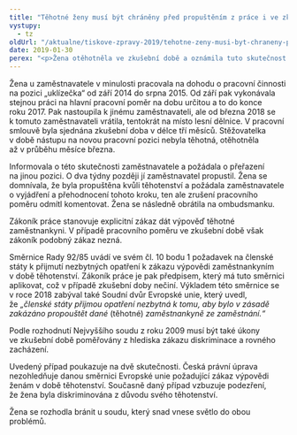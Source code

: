 ```yaml
---
title: "Těhotné ženy musí být chráněny před propuštěním z práce i ve zkušební době"
vystupy:
  - tz
oldUrl: "/aktualne/tiskove-zpravy-2019/tehotne-zeny-musi-byt-chraneny-pred-propustenim-z-prace-i-ve-zkusebni-dobe"
date: 2019-01-30
perex: "<p>Žena otěhotněla ve zkušební době a oznámila tuto skutečnost svému zaměstnavateli. Ten jí propustil bez uvedení důvodu s odkazem na skutečnost, že na to má ve zkušební době právo. Žena přitom pro daného zaměstnavatele pracovala v předchozích letech, aniž by měl k její práci jakékoli výhrady. Zákoník práce takový postup skutečně umožňuje. Dostává se tím však do kolize se směrnicí Evropské unie, která požaduje po členských státech přijmout nezbytná opatření zakazující výpověď zaměstnankyním mimo jiné v době těhotenství. Současně se i na zkušební dobu vztahuje antidiskriminační zákon.</p>"
---
```


<!-- imported from the old website -->

<p>Žena u zaměstnavatele v minulosti pracovala na dohodu o pracovní činnosti na pozici „uklízečka“ od září 2014 do srpna 2015. Od září pak vykonávala stejnou práci na hlavní pracovní poměr na dobu určitou a to do konce roku 2017. Pak nastoupila k jinému zaměstnavateli, ale od března 2018 se k tomuto zaměstnavateli vrátila, tentokrát na místo lesní dělnice. V pracovní smlouvě byla sjednána zkušební doba v délce tří měsíců. Stěžovatelka v době nástupu na novou pracovní pozici nebyla těhotná, otěhotněla až v průběhu měsíce března.</p> <p>Informovala o této skutečnosti zaměstnavatele a požádala o přeřazení na jinou pozici. O dva týdny později jí zaměstnavatel propustil. Žena se domnívala, že byla propuštěna kvůli těhotenství a požádala zaměstnavatele o vyjádření a přehodnocení tohoto kroku, ten ale zrušení pracovního poměru odmítl komentovat. Žena se následně obrátila na ombudsmanku. </p> <p>Zákoník práce stanovuje explicitní zákaz dát výpověď těhotné zaměstnankyni. V případě pracovního poměru ve zkušební době však zákoník podobný zákaz nezná.  </p> <p>Směrnice Rady 92/85 uvádí ve svém čl. 10 bodu 1 požadavek na členské státy k přijmutí nezbytných opatření k zákazu výpovědi zaměstnankyním v době těhotenství. Zákoník práce je pak předpisem, který má tuto směrnici aplikovat, což v případě zkušební doby nečiní. Výkladem této směrnice se v roce 2018 zabýval také Soudní dvůr Evropské unie, který uvedl, že <i>„členské státy přijmou opatření nezbytná k tomu, aby bylo v zásadě zakázáno propouštět dané</i> (těhotné)<i> zaměstnankyně ze zaměstnání.“</i></p> <p>Podle rozhodnutí Nejvyššího soudu z roku 2009 musí být také úkony ve zkušební době poměřovány z hlediska zákazu diskriminace a rovného zacházení.</p> <p>Uvedený případ poukazuje na dvě skutečnosti. Česká právní úprava nezohledňuje danou směrnici Evropské unie požadující zákaz výpovědi ženám v době těhotenství. Současně daný případ vzbuzuje podezření, že žena byla diskriminována z důvodu svého těhotenství. </p> <p>Žena se rozhodla bránit u soudu, který snad vnese světlo do obou problémů.  </p>
